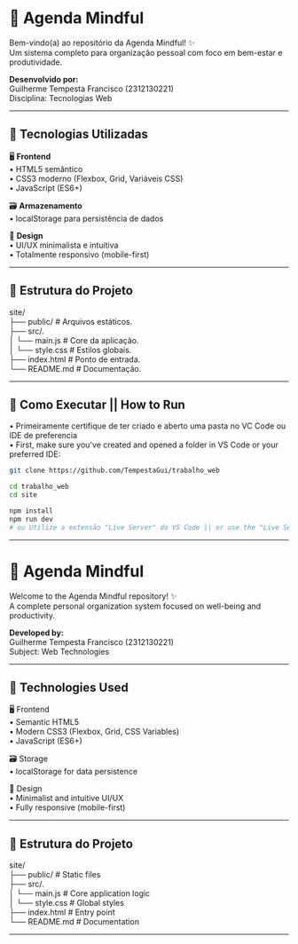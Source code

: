 # 📅 Agenda Mindful

Bem-vindo(a) ao repositório da Agenda Mindful! ✨  
Um sistema completo para organização pessoal com foco em bem-estar e produtividade.

**Desenvolvido por:**  
Guilherme Tempesta Francisco (2312130221)  
Disciplina: Tecnologias Web

---

## 🧰 Tecnologias Utilizadas

🖥️ **Frontend**  
• HTML5 semântico  
• CSS3 moderno (Flexbox, Grid, Variáveis CSS)  
• JavaScript (ES6+)  

🗃️ **Armazenamento**  
• localStorage para persistência de dados  

🎨 **Design**  
• UI/UX minimalista e intuitiva  
• Totalmente responsivo (mobile-first)  

---

## 📂 Estrutura do Projeto
site/  
├── public/ # Arquivos estáticos.  
├── src/.     
│ └── main.js # Core da aplicação.    
│ └── style.css # Estilos globais.  
├── index.html # Ponto de entrada.  
└── README.md # Documentação.  

---

## 🚀 Como Executar || How to Run
  •  Primeiramente certifique de ter criado e aberto uma pasta no VC Code ou IDE de preferencia   
  •  First, make sure you've created and opened a folder in VS Code or your preferred IDE:  
```bash
git clone https://github.com/TempestaGui/trabalho_web
```

```bash
cd trabalho_web  
cd site  
```
```bash
npm install  
npm run dev  
# ou Utilize a extensão "Live Server" do VS Code || or use the "Live Server" extension in VS Code
````
---

# 📅 Agenda Mindful  

Welcome to the Agenda Mindful repository! ✨  
A complete personal organization system focused on well-being and productivity.  

**Developed by:**  
Guilherme Tempesta Francisco (2312130221)  
Subject: Web Technologies  

---

## 🧰 Technologies Used  

🖥️ Frontend  
• Semantic HTML5  
• Modern CSS3 (Flexbox, Grid, CSS Variables)  
• JavaScript (ES6+)  

🗃️ Storage  
• localStorage for data persistence  

🎨 Design  
• Minimalist and intuitive UI/UX  
• Fully responsive (mobile-first)  

---

## 📂 Estrutura do Projeto  
site/    
├── public/ # Static files     
├── src/.      
│ └── main.js # Core application logic      
│ └── style.css # Global styles     
├── index.html # Entry point  
└── README.md # Documentation    

---

